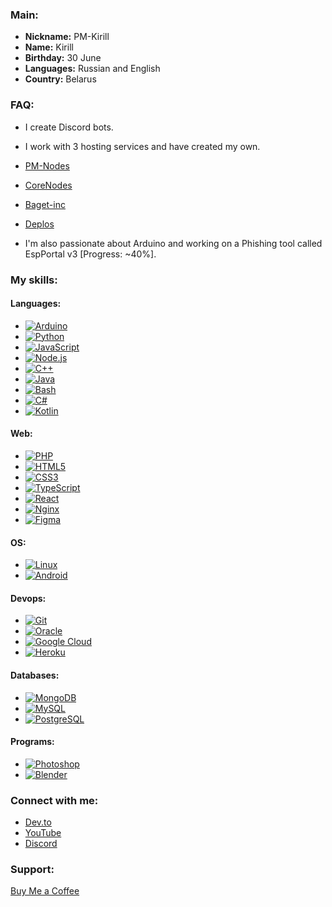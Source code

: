 ### Main:
- **Nickname:** PM-Kirill
- **Name:** Kirill
- **Birthday:** 30 June
- **Languages:** Russian and English
- **Country:** Belarus

### FAQ:
- I create Discord bots.
- I work with 3 hosting services and have created my own.
- [PM-Nodes]()
- [CoreNodes]()
- [Baget-inc]()
- [Deplos]()

- I'm also passionate about Arduino and working on a Phishing tool called EspPortal v3 [Progress: ~40%].

### My skills:

#### Languages:
- [![Arduino](https://cdn.worldvectorlogo.com/logos/arduino-1.svg)](https://www.arduino.cc/)
- [![Python](https://raw.githubusercontent.com/devicons/devicon/master/icons/python/python-original.svg)](https://www.python.org)
- [![JavaScript](https://raw.githubusercontent.com/devicons/devicon/master/icons/javascript/javascript-original.svg)](https://developer.mozilla.org/en-US/docs/Web/JavaScript)
- [![Node.js](https://raw.githubusercontent.com/devicons/devicon/master/icons/nodejs/nodejs-original-wordmark.svg)](https://nodejs.org)
- [![C++](https://raw.githubusercontent.com/devicons/devicon/master/icons/cplusplus/cplusplus-original.svg)](https://www.w3schools.com/cpp/)
- [![Java](https://raw.githubusercontent.com/devicons/devicon/master/icons/java/java-original.svg)](https://www.java.com)
- [![Bash](https://www.vectorlogo.zone/logos/gnu_bash/gnu_bash-icon.svg)](https://www.gnu.org/software/bash/)
- [![C#](https://raw.githubusercontent.com/devicons/devicon/master/icons/csharp/csharp-original.svg)](https://www.w3schools.com/cs/)
- [![Kotlin](https://www.vectorlogo.zone/logos/kotlinlang/kotlinlang-icon.svg)](https://kotlinlang.org)

#### Web:
- [![PHP](https://raw.githubusercontent.com/devicons/devicon/master/icons/php/php-original.svg)](https://www.php.net)
- [![HTML5](https://raw.githubusercontent.com/devicons/devicon/master/icons/html5/html5-original-wordmark.svg)](https://www.w3.org/html/)
- [![CSS3](https://raw.githubusercontent.com/devicons/devicon/master/icons/css3/css3-original-wordmark.svg)](https://www.w3schools.com/css/)
- [![TypeScript](https://raw.githubusercontent.com/devicons/devicon/master/icons/typescript/typescript-original.svg)](https://www.typescriptlang.org/)
- [![React](https://raw.githubusercontent.com/devicons/devicon/master/icons/react/react-original-wordmark.svg)](https://reactjs.org/)
- [![Nginx](https://raw.githubusercontent.com/devicons/devicon/master/icons/nginx/nginx-original.svg)](https://www.nginx.com)
- [![Figma](https://www.vectorlogo.zone/logos/figma/figma-icon.svg)](https://www.figma.com/)

#### OS:
- [![Linux](https://raw.githubusercontent.com/devicons/devicon/master/icons/linux/linux-original.svg)](https://www.linux.org/)
- [![Android](https://raw.githubusercontent.com/devicons/devicon/master/icons/android/android-original-wordmark.svg)](https://developer.android.com)

#### Devops:
- [![Git](https://raw.githubusercontent.com/devicons/devicon/master/icons/git-scm/git-scm-icon.svg)](https://git-scm.com/)
- [![Oracle](https://raw.githubusercontent.com/devicons/devicon/master/icons/oracle/oracle-original.svg)](https://www.oracle.com/)
- [![Google Cloud](https://www.vectorlogo.zone/logos/google_cloud/google_cloud-icon.svg)](https://cloud.google.com)
- [![Heroku](https://www.vectorlogo.zone/logos/heroku/heroku-icon.svg)](https://heroku.com)

#### Databases:
- [![MongoDB](https://raw.githubusercontent.com/devicons/devicon/master/icons/mongodb/mongodb-original-wordmark.svg)](https://www.mongodb.com/)
- [![MySQL](https://raw.githubusercontent.com/devicons/devicon/master/icons/mysql/mysql-original-wordmark.svg)](https://www.mysql.com/)
- [![PostgreSQL](https://raw.githubusercontent.com/devicons/devicon/master/icons/postgresql/postgresql-original-wordmark.svg)](https://www.postgresql.org)

#### Programs:
- [![Photoshop](https://raw.githubusercontent.com/devicons/devicon/master/icons/photoshop/photoshop-line.svg)](https://www.photoshop.com/en)
- [![Blender](https://download.blender.org/branding/community/blender_community_badge_white.svg)](https://www.blender.org/)

### Connect with me:
- [Dev.to](https://dev.to/pm-kirill)
- [YouTube](https://www.youtube.com/c/pm-kirill)
- [Discord](https://discord.gg/https://discordapp.com/users/1081189420780240917/)

### Support:
[Buy Me a Coffee](https://www.buymeacoffee.com/PM-Kirill)

